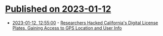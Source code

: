# [Published on 2023-01-12](index.md)

* [2023-01-12, 12:55:00](https://soylentnews.org/article.pl?sid=23/01/11/155246&from=rss) - [Researchers Hacked California's Digital License Plates, Gaining Access to GPS Location and User Info](https://soylentnews.org/article.pl?sid=23/01/11/155246&from=rss)
